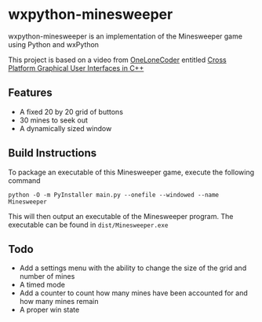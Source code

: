 # wxpython-minesweeper

wxpython-minesweeper is an implementation of the Minesweeper game using Python and wxPython

This project is based on a video from [OneLoneCoder](https://github.com/OneLoneCoder) entitled [Cross Platform Graphical User Interfaces in C++](https://www.youtube.com/watch?v=FOIbK4bJKS8)

## Features

- A fixed 20 by 20 grid of buttons
- 30 mines to seek out
- A dynamically sized window

## Build Instructions

To package an executable of this Minesweeper game, execute the following command

`python -O -m PyInstaller main.py --onefile --windowed --name Minesweeper`

This will then output an executable of the Minesweeper program. The executable can be found in `dist/Minesweeper.exe`

## Todo

- Add a settings menu with the ability to change the size of the grid and number of mines
- A timed mode
- Add a counter to count how many mines have been accounted for and how many mines remain
- A proper win state
